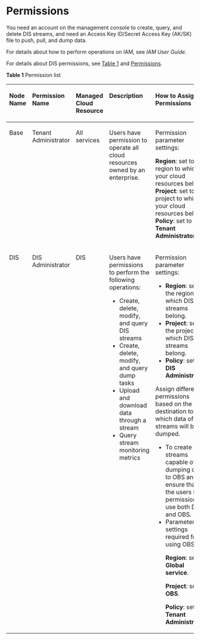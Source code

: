 # Permissions<a name="dis_01_0005"></a>

You need an account on the management console to create, query, and delete DIS streams, and need an Access Key ID/Secret Access Key \(AK/SK\) file to push, pull, and dump data.

For details about how to perform operations on IAM, see  _IAM User Guide_.

For details about DIS permissions, see  [Table 1](#table55585464113541)  and  [Permissions](https://docs.otc.t-systems.com/en-us/permissions/index.html).

**Table  1**  Permission list

<a name="table55585464113541"></a>
<table><thead align="left"><tr id="row45371081113541"><th class="cellrowborder" valign="top" width="13.048695130486951%" id="mcps1.2.6.1.1"><p id="p13899358113555"><a name="p13899358113555"></a><a name="p13899358113555"></a>Node Name</p>
</th>
<th class="cellrowborder" valign="top" width="11.918808119188082%" id="mcps1.2.6.1.2"><p id="p52106194113555"><a name="p52106194113555"></a><a name="p52106194113555"></a>Permission Name</p>
</th>
<th class="cellrowborder" valign="top" width="13.048695130486951%" id="mcps1.2.6.1.3"><p id="p59852179113555"><a name="p59852179113555"></a><a name="p59852179113555"></a>Managed Cloud Resource</p>
</th>
<th class="cellrowborder" valign="top" width="17.738226177382263%" id="mcps1.2.6.1.4"><p id="p16188296113555"><a name="p16188296113555"></a><a name="p16188296113555"></a>Description</p>
</th>
<th class="cellrowborder" valign="top" width="44.24557544245575%" id="mcps1.2.6.1.5"><p id="p36183577113555"><a name="p36183577113555"></a><a name="p36183577113555"></a>How to Assign Permissions</p>
</th>
</tr>
</thead>
<tbody><tr id="row37379105113541"><td class="cellrowborder" valign="top" width="13.048695130486951%" headers="mcps1.2.6.1.1 "><p id="p36402482113555"><a name="p36402482113555"></a><a name="p36402482113555"></a>Base</p>
</td>
<td class="cellrowborder" valign="top" width="11.918808119188082%" headers="mcps1.2.6.1.2 "><p id="p33286409113555"><a name="p33286409113555"></a><a name="p33286409113555"></a>Tenant Administrator</p>
</td>
<td class="cellrowborder" valign="top" width="13.048695130486951%" headers="mcps1.2.6.1.3 "><p id="p11844610113555"><a name="p11844610113555"></a><a name="p11844610113555"></a>All services</p>
</td>
<td class="cellrowborder" valign="top" width="17.738226177382263%" headers="mcps1.2.6.1.4 "><p id="p19889388113555"><a name="p19889388113555"></a><a name="p19889388113555"></a>Users have permission to operate all cloud resources owned by an enterprise.</p>
</td>
<td class="cellrowborder" valign="top" width="44.24557544245575%" headers="mcps1.2.6.1.5 "><p id="p427759113555"><a name="p427759113555"></a><a name="p427759113555"></a>Permission parameter settings:</p>
<p id="p3849833113555"><a name="p3849833113555"></a><a name="p3849833113555"></a><strong id="b2350590232224"><a name="b2350590232224"></a><a name="b2350590232224"></a>Region</strong>: set to the region to which your cloud resources belong. <strong id="b17214290292717"><a name="b17214290292717"></a><a name="b17214290292717"></a>Project</strong>: set to the project to which your cloud resources belong. <strong id="b174057153592721"><a name="b174057153592721"></a><a name="b174057153592721"></a>Policy</strong>: set to <strong id="b206618248692721"><a name="b206618248692721"></a><a name="b206618248692721"></a>Tenant Administrator</strong>.</p>
</td>
</tr>
<tr id="row28310851113541"><td class="cellrowborder" valign="top" width="13.048695130486951%" headers="mcps1.2.6.1.1 "><p id="p55064925113555"><a name="p55064925113555"></a><a name="p55064925113555"></a>DIS</p>
</td>
<td class="cellrowborder" valign="top" width="11.918808119188082%" headers="mcps1.2.6.1.2 "><p id="p31073945113555"><a name="p31073945113555"></a><a name="p31073945113555"></a>DIS Administrator</p>
</td>
<td class="cellrowborder" valign="top" width="13.048695130486951%" headers="mcps1.2.6.1.3 "><p id="p37219068113555"><a name="p37219068113555"></a><a name="p37219068113555"></a>DIS</p>
</td>
<td class="cellrowborder" valign="top" width="17.738226177382263%" headers="mcps1.2.6.1.4 "><p id="p61954552113555"><a name="p61954552113555"></a><a name="p61954552113555"></a>Users have permissions to perform the following operations:</p>
<a name="ul20720064113555"></a><a name="ul20720064113555"></a><ul id="ul20720064113555"><li>Create, delete, modify, and query DIS streams</li><li>Create, delete, modify, and query dump tasks</li><li>Upload and download data through a stream</li><li>Query stream monitoring metrics</li></ul>
</td>
<td class="cellrowborder" valign="top" width="44.24557544245575%" headers="mcps1.2.6.1.5 "><p id="p43730058113555"><a name="p43730058113555"></a><a name="p43730058113555"></a>Permission parameter settings:</p>
<a name="ul64599346103556"></a><a name="ul64599346103556"></a><ul id="ul64599346103556"><li><strong id="b3739007810361"><a name="b3739007810361"></a><a name="b3739007810361"></a>Region</strong>: set to the region to which DIS streams belong.</li><li><strong id="b656707310363"><a name="b656707310363"></a><a name="b656707310363"></a>Project</strong>: set to the project to which DIS streams belong.</li><li><strong id="b6597054103556"><a name="b6597054103556"></a><a name="b6597054103556"></a>Policy</strong>: set to <strong id="b59373488103556"><a name="b59373488103556"></a><a name="b59373488103556"></a>DIS Administrator</strong>.</li></ul>
<div class="p" id="p47101587113831"><a name="p47101587113831"></a><a name="p47101587113831"></a>Assign different permissions based on the destination to which data of DIS streams will be dumped.<a name="ul21261106113831"></a><a name="ul21261106113831"></a><ul id="ul21261106113831"><li class="textintable">To create DIS streams capable of dumping data to OBS and ensure that the users have permissions to use both DIS and OBS. </li><li class="textintable">Parameter settings required for using OBS:<p id="p4825762103940"><a name="p4825762103940"></a><a name="p4825762103940"></a><strong id="b53552933103940"><a name="b53552933103940"></a><a name="b53552933103940"></a>Region</strong>: set to <strong id="b12214356103940"><a name="b12214356103940"></a><a name="b12214356103940"></a>Global service</strong>.</p>
<p id="p66027931103943"><a name="p66027931103943"></a><a name="p66027931103943"></a><strong id="b21538696103943"><a name="b21538696103943"></a><a name="b21538696103943"></a>Project</strong>: set to <strong id="b59630539103943"><a name="b59630539103943"></a><a name="b59630539103943"></a>OBS</strong>.</p>
<p id="p44428001113831"><a name="p44428001113831"></a><a name="p44428001113831"></a><strong id="b16209065149406"><a name="b16209065149406"></a><a name="b16209065149406"></a>Policy</strong>: set to <strong id="b13673228949406"><a name="b13673228949406"></a><a name="b13673228949406"></a>Tenant Administrator</strong>.</p>
</li></ul>
</div>
</td>
</tr>
</tbody>
</table>


